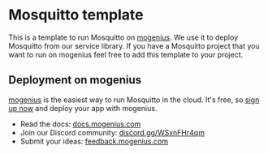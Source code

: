 # Mosquitto template
This is a template to run Mosquitto on [mogenius](https://mogenius.com). We use it to deploy Mosquitto from our service library. If you have a Mosquitto project that you want to run on mogenius feel free to add this template to your project.
## Deployment on mogenius
[mogenius](https://mogenius.com) is the easiest way to run Mosquitto in the cloud. It's free, so [sign up now](https://studio.mogenius.com/user/registration) and deploy your app with mogenius.
- Read the docs: [docs.mogenius.com](https://docs.mogenius.com)
- Join our Discord community: [discord.gg/WSxnFHr4qm](https://discord.gg/WSxnFHr4qm)
- Submit your ideas: [feedback.mogenius.com](https://feedback.mogenius.com)
